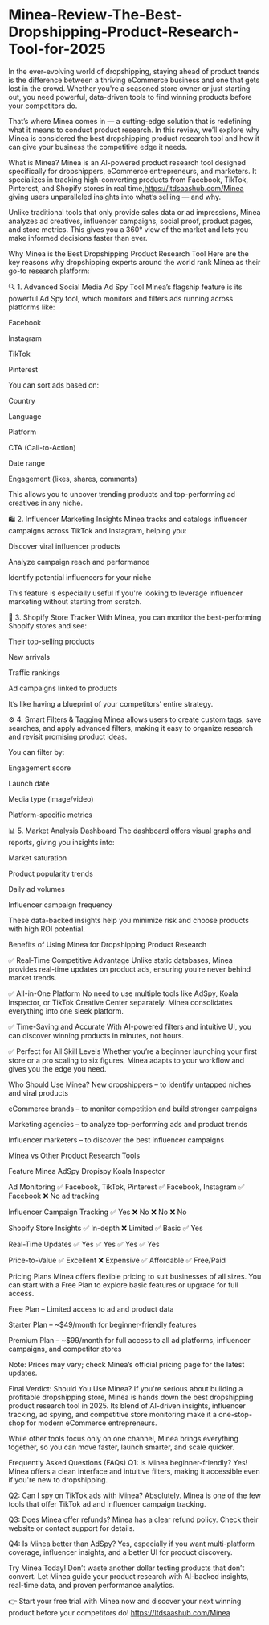# Minea-Review-The-Best-Dropshipping-Product-Research-Tool-for-2025


In the ever-evolving world of dropshipping, staying ahead of product trends is the difference between a thriving eCommerce business and one that gets lost in the crowd. Whether you're a seasoned store owner or just starting out, you need powerful, data-driven tools to find winning products before your competitors do.

That’s where Minea comes in — a cutting-edge solution that is redefining what it means to conduct product research. In this review, we’ll explore why Minea is considered the best dropshipping product research tool and how it can give your business the competitive edge it needs.

What is Minea?
Minea is an AI-powered product research tool designed specifically for dropshippers, eCommerce entrepreneurs, and marketers. It specializes in tracking high-converting products from Facebook, TikTok, Pinterest, and Shopify stores in real time,https://ltdsaashub.com/Minea giving users unparalleled insights into what’s selling — and why.

Unlike traditional tools that only provide sales data or ad impressions, Minea analyzes ad creatives, influencer campaigns, social proof, product pages, and store metrics. This gives you a 360° view of the market and lets you make informed decisions faster than ever.

Why Minea is the Best Dropshipping Product Research Tool
Here are the key reasons why dropshipping experts around the world rank Minea as their go-to research platform:

🔍 1. Advanced Social Media Ad Spy Tool
Minea’s flagship feature is its powerful Ad Spy tool, which monitors and filters ads running across platforms like:

Facebook

Instagram

TikTok

Pinterest

You can sort ads based on:

Country

Language

Platform

CTA (Call-to-Action)

Date range

Engagement (likes, shares, comments)

This allows you to uncover trending products and top-performing ad creatives in any niche.

🛍️ 2. Influencer Marketing Insights
Minea tracks and catalogs influencer campaigns across TikTok and Instagram, helping you:

Discover viral influencer products

Analyze campaign reach and performance

Identify potential influencers for your niche

This feature is especially useful if you're looking to leverage influencer marketing without starting from scratch.

🏪 3. Shopify Store Tracker
With Minea, you can monitor the best-performing Shopify stores and see:

Their top-selling products

New arrivals

Traffic rankings

Ad campaigns linked to products

It’s like having a blueprint of your competitors’ entire strategy.

⚙️ 4. Smart Filters & Tagging
Minea allows users to create custom tags, save searches, and apply advanced filters, making it easy to organize research and revisit promising product ideas.

You can filter by:

Engagement score

Launch date

Media type (image/video)

Platform-specific metrics

📊 5. Market Analysis Dashboard
The dashboard offers visual graphs and reports, giving you insights into:

Market saturation

Product popularity trends

Daily ad volumes

Influencer campaign frequency

These data-backed insights help you minimize risk and choose products with high ROI potential.

Benefits of Using Minea for Dropshipping Product Research

✅ Real-Time Competitive Advantage
Unlike static databases, Minea provides real-time updates on product ads, ensuring you’re never behind market trends.

✅ All-in-One Platform
No need to use multiple tools like AdSpy, Koala Inspector, or TikTok Creative Center separately. Minea consolidates everything into one sleek platform.

✅ Time-Saving and Accurate
With AI-powered filters and intuitive UI, you can discover winning products in minutes, not hours.

✅ Perfect for All Skill Levels
Whether you’re a beginner launching your first store or a pro scaling to six figures, Minea adapts to your workflow and gives you the edge you need.

Who Should Use Minea?
New dropshippers – to identify untapped niches and viral products

eCommerce brands – to monitor competition and build stronger campaigns

Marketing agencies – to analyze top-performing ads and product trends

Influencer marketers – to discover the best influencer campaigns

Minea vs Other Product Research Tools

Feature	Minea	AdSpy	Dropispy	Koala Inspector

Ad Monitoring	✅ Facebook, TikTok, Pinterest	✅ Facebook, Instagram	✅ Facebook	❌ No ad tracking

Influencer Campaign Tracking	✅ Yes	❌ No	❌ No	❌ No

Shopify Store Insights	✅ In-depth	❌ Limited	✅ Basic	✅ Yes

Real-Time Updates	✅ Yes	✅ Yes	✅ Yes	✅ Yes

Price-to-Value	✅ Excellent	❌ Expensive	✅ Affordable	✅ Free/Paid

Pricing Plans
Minea offers flexible pricing to suit businesses of all sizes. You can start with a Free Plan to explore basic features or upgrade for full access.

Free Plan – Limited access to ad and product data

Starter Plan – ~$49/month for beginner-friendly features

Premium Plan – ~$99/month for full access to all ad platforms, influencer campaigns, and competitor stores

Note: Prices may vary; check Minea’s official pricing page for the latest updates.

Final Verdict: Should You Use Minea?
If you're serious about building a profitable dropshipping store, Minea is hands down the best dropshipping product research tool in 2025. Its blend of AI-driven insights, influencer tracking, ad spying, and competitive store monitoring make it a one-stop-shop for modern eCommerce entrepreneurs.

While other tools focus only on one channel, Minea brings everything together, so you can move faster, launch smarter, and scale quicker.

Frequently Asked Questions (FAQs)
Q1: Is Minea beginner-friendly?
Yes! Minea offers a clean interface and intuitive filters, making it accessible even if you're new to dropshipping.

Q2: Can I spy on TikTok ads with Minea?
Absolutely. Minea is one of the few tools that offer TikTok ad and influencer campaign tracking.

Q3: Does Minea offer refunds?
Minea has a clear refund policy. Check their website or contact support for details.

Q4: Is Minea better than AdSpy?
Yes, especially if you want multi-platform coverage, influencer insights, and a better UI for product discovery.

Try Minea Today!
Don’t waste another dollar testing products that don’t convert. Let Minea guide your product research with AI-backed insights, real-time data, and proven performance analytics.

👉 Start your free trial with Minea now and discover your next winning product before your competitors do! https://ltdsaashub.com/Minea

